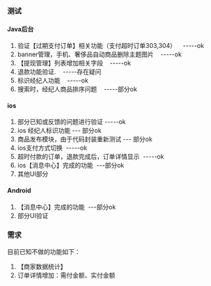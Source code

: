 ### 测试

#### Java后台

1. 验证【过期支付订单】相关功能（支付超时订单303,304）    -----ok
2. banner管理，手机、奢侈品自动商品删除主题图片    -----ok
3. 【提现管理】列表增加相关字段    -----ok
4. 退款功能验证.    -----存在疑问
5. 标识经纪人功能    -----ok
6. 搜索时，经纪人商品排序问题    -----部分ok

#### ios

1. 部分已知或反馈的问题进行验证 -----ok
2. ios 经纪人标识功能 --- 部分ok
3. 商品发布模块，由于代码封装重新测试 --- 部分ok
4. ios支付方式切换  -----ok
5. 超时付款的订单，退款完成后，订单详情显示  -----ok
6. ios【消息中心】完成的功能  ---部分ok
7. 其他UI部分 

#### Android

1. 【消息中心】完成的功能  ---部分ok
2. 部分UI验证

### 需求

目前已知不做的功能如下：
1. 【商家数据统计】
2. 订单详情增加：需付金额、实付金额
